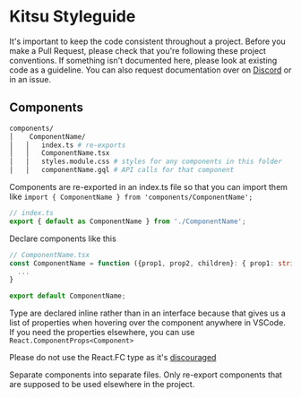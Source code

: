 # Kitsu Styleguide

It's important to keep the code consistent throughout a project. Before you make a Pull Request, please check that you're following these project conventions. If something isn't documented here, please look at existing code as a guideline. You can also request documentation over on [Discord](https://invite.gg/kitsu) or in an issue.

## Components

```sh
components/
│    ComponentName/
│   │   index.ts # re-exports
│   │   ComponentName.tsx
│   │   styles.module.css # styles for any components in this folder
│   │   componentName.gql # API calls for that component
```

Components are re-exported in an index.ts file so that you can import them like `import { ComponentName } from 'components/ComponentName';`

```ts
// index.ts
export { default as ComponentName } from './ComponentName';
```

Declare components like this

```ts
// ComponentName.tsx
const ComponentName = function ({prop1, prop2, children}: { prop1: string, prop2: number, children: ReactNode }) {
  ...
}

export default ComponentName;
```

Type are declared inline rather than in an interface because that gives us a list of properties when hovering over the component anywhere in VSCode. If you need the properties elsewhere, you can use `React.ComponentProps<Component>`

Please do not use the React.FC type as it's [discouraged](https://juhanajauhiainen.com/posts/should-you-use-reactfc-to-type-your-components)

Separate components into separate files. Only re-export components that are supposed to be used elsewhere in the project.
